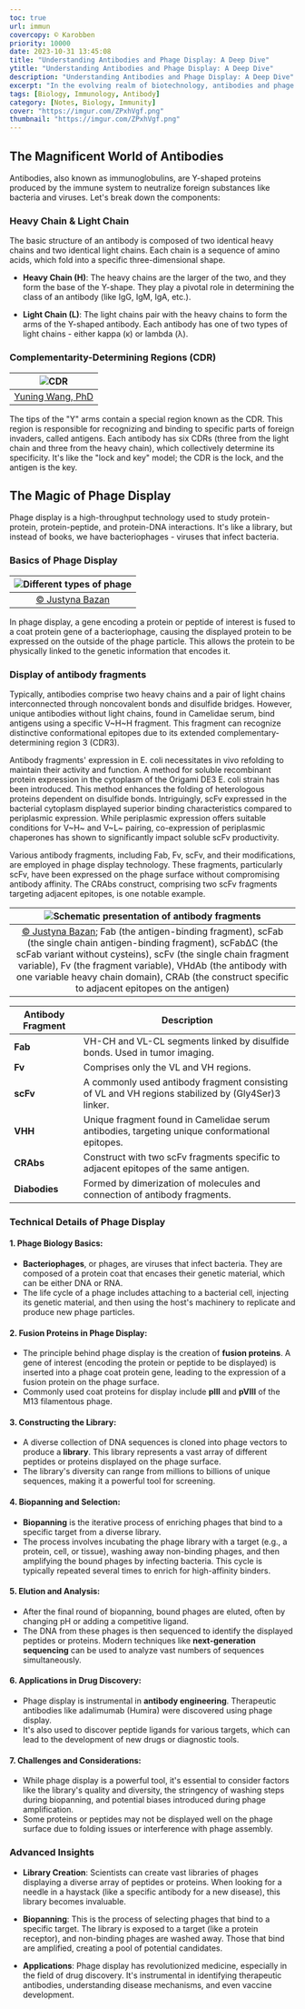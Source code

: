 ```yaml
---
toc: true
url: immun
covercopy: © Karobben
priority: 10000
date: 2023-10-31 13:45:08
title: "Understanding Antibodies and Phage Display: A Deep Dive"
ytitle: "Understanding Antibodies and Phage Display: A Deep Dive"
description: "Understanding Antibodies and Phage Display: A Deep Dive"
excerpt: "In the evolving realm of biotechnology, antibodies and phage display stand as two pillars of immense significance. This article delves into the structural intricacies of antibodies, emphasizing their heavy and light chains, along with the pivotal Complementarity-Determining Regions (CDRs). Furthermore, the article illuminates the concept of phage display, a groundbreaking technique that bridges genotypic information with phenotypic expression, offering a high-throughput approach to study protein interactions. Illustrated with detailed visuals, the piece offers readers an in-depth understanding of these subjects, underscoring their paramount importance in modern medicine and research."
tags: [Biology, Immunology, Antibody]
category: [Notes, Biology, Immunity]
cover: "https://imgur.com/ZPxhVgf.png"
thumbnail: "https://imgur.com/ZPxhVgf.png"
---
```




## **The Magnificent World of Antibodies**

Antibodies, also known as immunoglobulins, are Y-shaped proteins produced by the immune system to neutralize foreign substances like bacteria and viruses. Let's break down the components:

### **Heavy Chain & Light Chain**

The basic structure of an antibody is composed of two identical heavy chains and two identical light chains. Each chain is a sequence of amino acids, which fold into a specific three-dimensional shape.

- **Heavy Chain (H)**: The heavy chains are the larger of the two, and they form the base of the Y-shape. They play a pivotal role in determining the class of an antibody (like IgG, IgM, IgA, etc.).

- **Light Chain (L)**: The light chains pair with the heavy chains to form the arms of the Y-shaped antibody. Each antibody has one of two types of light chains - either kappa (κ) or lambda (λ).

### **Complementarity-Determining Regions (CDR)**

|![CDR](https://www.rapidnovor.com/wp-content/uploads/2022/04/Antibody-CDR-600x273.png)|
|:-:|
|[Yuning Wang, PhD](https://www.rapidnovor.com/identifying-cdrs-antibody-sequencing/)|

The tips of the "Y" arms contain a special region known as the CDR. This region is responsible for recognizing and binding to specific parts of foreign invaders, called antigens. Each antibody has six CDRs (three from the light chain and three from the heavy chain), which collectively determine its specificity. It's like the "lock and key" model; the CDR is the lock, and the antigen is the key.

## **The Magic of Phage Display**

Phage display is a high-throughput technology used to study protein-protein, protein-peptide, and protein-DNA interactions. It's like a library, but instead of books, we have bacteriophages - viruses that infect bacteria.

### **Basics of Phage Display**

|![Different types of phage](https://www.ncbi.nlm.nih.gov/pmc/articles/PMC3656071/bin/hvi-8-1817-g1.jpg)|
|:-:|
|[© Justyna Bazan](https://www.ncbi.nlm.nih.gov/pmc/articles/PMC3656071/)|

In phage display, a gene encoding a protein or peptide of interest is fused to a coat protein gene of a bacteriophage, causing the displayed protein to be expressed on the outside of the phage particle. This allows the protein to be physically linked to the genetic information that encodes it.

### **Display of antibody fragments**

Typically, antibodies comprise two heavy chains and a pair of light chains interconnected through noncovalent bonds and disulfide bridges. However, unique antibodies without light chains, found in Camelidae serum, bind antigens using a specific V~H~H fragment. This fragment can recognize distinctive conformational epitopes due to its extended complementary-determining region 3 (CDR3). 

Antibody fragments' expression in E. coli necessitates in vivo refolding to maintain their activity and function. A method for soluble recombinant protein expression in the cytoplasm of the Origami DE3 E. coli strain has been introduced. This method enhances the folding of heterologous proteins dependent on disulfide bonds. Intriguingly, scFv expressed in the bacterial cytoplasm displayed superior binding characteristics compared to periplasmic expression. While periplasmic expression offers suitable conditions for V~H~ and V~L~ pairing, co-expression of periplasmic chaperones has shown to significantly impact soluble scFv productivity.

Various antibody fragments, including Fab, Fv, scFv, and their modifications, are employed in phage display technology. These fragments, particularly scFv, have been expressed on the phage surface without compromising antibody affinity. The CRAbs construct, comprising two scFv fragments targeting adjacent epitopes, is one notable example.


|![Schematic presentation of antibody fragments](https://www.ncbi.nlm.nih.gov/pmc/articles/PMC3656071/bin/hvi-8-1817-g2.jpg)|
|:-:|
|[© Justyna Bazan](https://www.ncbi.nlm.nih.gov/pmc/articles/PMC3656071/); Fab (the antigen-binding fragment), scFab (the single chain antigen-binding fragment), scFabΔC (the scFab variant without cysteins), scFv (the single chain fragment variable), Fv (the fragment variable), VHdAb (the antibody with one variable heavy chain domain), CRAb (the construct specific to adjacent epitopes on the antigen)|

| Antibody Fragment | Description                                                                                      |
|-------------------|--------------------------------------------------------------------------------------------------|
| **Fab**           | VH-CH and VL-CL segments linked by disulfide bonds. Used in tumor imaging.                       |
| **Fv**            | Comprises only the VL and VH regions.                                                            |
| **scFv**          | A commonly used antibody fragment consisting of VL and VH regions stabilized by (Gly4Ser)3 linker.|
| **VHH**           | Unique fragment found in Camelidae serum antibodies, targeting unique conformational epitopes.    |
| **CRAbs**         | Construct with two scFv fragments specific to adjacent epitopes of the same antigen.             |
| **Diabodies**     | Formed by dimerization of molecules and connection of antibody fragments.                        |


### **Technical Details of Phage Display**

#### **1. Phage Biology Basics:**
- **Bacteriophages**, or phages, are viruses that infect bacteria. They are composed of a protein coat that encases their genetic material, which can be either DNA or RNA.
- The life cycle of a phage includes attaching to a bacterial cell, injecting its genetic material, and then using the host's machinery to replicate and produce new phage particles.

#### **2. Fusion Proteins in Phage Display:**
- The principle behind phage display is the creation of **fusion proteins**. A gene of interest (encoding the protein or peptide to be displayed) is inserted into a phage coat protein gene, leading to the expression of a fusion protein on the phage surface.
- Commonly used coat proteins for display include **pIII** and **pVIII** of the M13 filamentous phage.

#### **3. Constructing the Library:**
- A diverse collection of DNA sequences is cloned into phage vectors to produce a **library**. This library represents a vast array of different peptides or proteins displayed on the phage surface.
- The library's diversity can range from millions to billions of unique sequences, making it a powerful tool for screening.

#### **4. Biopanning and Selection:**
- **Biopanning** is the iterative process of enriching phages that bind to a specific target from a diverse library.
- The process involves incubating the phage library with a target (e.g., a protein, cell, or tissue), washing away non-binding phages, and then amplifying the bound phages by infecting bacteria. This cycle is typically repeated several times to enrich for high-affinity binders.

#### **5. Elution and Analysis:**
- After the final round of biopanning, bound phages are eluted, often by changing pH or adding a competitive ligand.
- The DNA from these phages is then sequenced to identify the displayed peptides or proteins. Modern techniques like **next-generation sequencing** can be used to analyze vast numbers of sequences simultaneously.

#### **6. Applications in Drug Discovery:**
- Phage display is instrumental in **antibody engineering**. Therapeutic antibodies like adalimumab (Humira) were discovered using phage display.
- It's also used to discover peptide ligands for various targets, which can lead to the development of new drugs or diagnostic tools.

#### **7. Challenges and Considerations:**
- While phage display is a powerful tool, it's essential to consider factors like the library's quality and diversity, the stringency of washing steps during biopanning, and potential biases introduced during phage amplification.
- Some proteins or peptides may not be displayed well on the phage surface due to folding issues or interference with phage assembly.


### **Advanced Insights**

- **Library Creation**: Scientists can create vast libraries of phages displaying a diverse array of peptides or proteins. When looking for a needle in a haystack (like a specific antibody for a new disease), this library becomes invaluable.

- **Biopanning**: This is the process of selecting phages that bind to a specific target. The library is exposed to a target (like a protein receptor), and non-binding phages are washed away. Those that bind are amplified, creating a pool of potential candidates.

- **Applications**: Phage display has revolutionized medicine, especially in the field of drug discovery. It's instrumental in identifying therapeutic antibodies, understanding disease mechanisms, and even vaccine development.


<style>
pre {
  background-color:#38393d;
  color: #5fd381;
}
</style>
